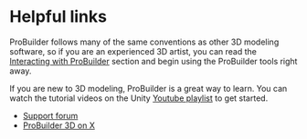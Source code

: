 # Helpful links

ProBuilder follows many of the same conventions as other 3D modeling software, so if you are an experienced 3D artist, you can read the [Interacting with ProBuilder](overview-ui.md) section and begin using the ProBuilder tools right away.

If you are new to 3D modeling, ProBuilder is a great way to learn. You can watch the tutorial videos on the Unity [Youtube playlist](https://www.youtube.com/playlist?list=PLrJfHfcFkLM8PDioWg_5nmUqQycnVmi58) to get started.

* [Support forum](https://forum.unity.com/forums/world-building.146/)
* [ProBuilder 3D on X](https://x.com/probuilder3d)
